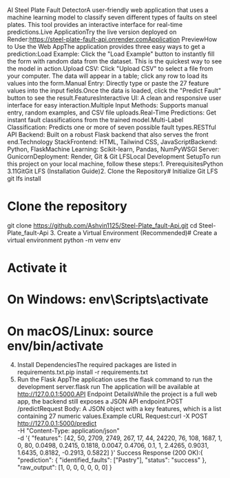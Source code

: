 AI Steel Plate Fault DetectorA user-friendly web application that uses a machine learning model to classify seven different types of faults on steel plates. This tool provides an interactive interface for real-time predictions.Live ApplicationTry the live version deployed on Render:https://steel-plate-fault-api.onrender.comApplication PreviewHow to Use the Web AppThe application provides three easy ways to get a prediction:Load Example: Click the "Load Example" button to instantly fill the form with random data from the dataset. This is the quickest way to see the model in action.Upload CSV: Click "Upload CSV" to select a file from your computer. The data will appear in a table; click any row to load its values into the form.Manual Entry: Directly type or paste the 27 feature values into the input fields.Once the data is loaded, click the "Predict Fault" button to see the result.FeaturesInteractive UI: A clean and responsive user interface for easy interaction.Multiple Input Methods: Supports manual entry, random examples, and CSV file uploads.Real-Time Predictions: Get instant fault classifications from the trained model.Multi-Label Classification: Predicts one or more of seven possible fault types.RESTful API Backend: Built on a robust Flask backend that also serves the front end.Technology StackFrontend: HTML, Tailwind CSS, JavaScriptBackend: Python, FlaskMachine Learning: Scikit-learn, Pandas, NumPyWSGI Server: GunicornDeployment: Render, Git & Git LFSLocal Development SetupTo run this project on your local machine, follow these steps:1. PrerequisitesPython 3.11GitGit LFS (Installation Guide)2. Clone the Repository# Initialize Git LFS
git lfs install

# Clone the repository
git clone https://github.com/Ashvin1125/Steel-Plate_fault-Api.git
cd Steel-Plate_fault-Api
3. Create a Virtual Environment (Recommended)# Create a virtual environment
python -m venv env

# Activate it
# On Windows:  env\Scripts\activate
# On macOS/Linux: source env/bin/activate
4. Install DependenciesThe required packages are listed in requirements.txt.pip install -r requirements.txt
5. Run the Flask AppThe application uses the flask command to run the development server.flask run
The application will be available at http://127.0.0.1:5000.API Endpoint DetailsWhile the project is a full web app, the backend still exposes a JSON API endpoint.POST /predictRequest Body: A JSON object with a key features, which is a list containing 27 numeric values.Example cURL Request:curl -X POST http://127.0.0.1:5000/predict \
-H "Content-Type: application/json" \
-d '{
    "features": [42, 50, 2709, 2749, 267, 17, 44, 24220, 76, 108, 1687, 1, 0, 80, 0.0498, 0.2415, 0.1818, 0.0047, 0.4706, 0.1, 1, 2.4265, 0.9031, 1.6435, 0.8182, -0.2913, 0.5822]
}'
Success Response (200 OK):{
  "prediction": {
    "identified_faults": ["Pastry"],
    "status": "success"
  },
  "raw_output": [1, 0, 0, 0, 0, 0, 0]
}
